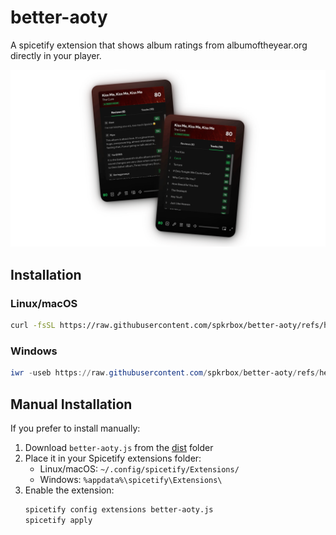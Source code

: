 # better-aoty

A spicetify extension that shows album ratings from albumoftheyear.org directly in your player.

![better-aoty preview](./assets/preview.webp)

## Installation

### Linux/macOS

```bash
curl -fsSL https://raw.githubusercontent.com/spkrbox/better-aoty/refs/heads/master/scripts/install.sh | sh
```

### Windows

```powershell
iwr -useb https://raw.githubusercontent.com/spkrbox/better-aoty/refs/heads/master/scripts/install.ps1 | iex
```

## Manual Installation

If you prefer to install manually:

1. Download `better-aoty.js` from the [dist](https://github.com/spkrbox/better-aoty/tree/master/dist) folder
2. Place it in your Spicetify extensions folder:
    - Linux/macOS: `~/.config/spicetify/Extensions/`
    - Windows: `%appdata%\spicetify\Extensions\`
3. Enable the extension:
    ```bash
    spicetify config extensions better-aoty.js
    spicetify apply
    ```
